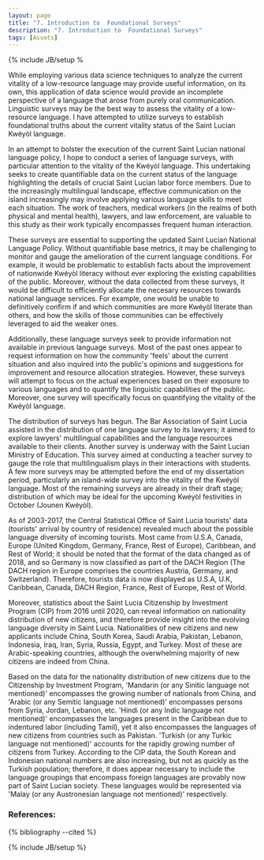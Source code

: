 ```yaml
---
layout: page
title: "7. Introduction to  Foundational Surveys"
description: "7. Introduction to  Foundational Surveys"
tags: [Assets]
---
```

{% include JB/setup %

While employing various data science techniques to analyze the current vitality of a low-resource language may provide useful information, on its own, this application of data science would provide an incomplete perspective of a language that arose from purely oral communication. Linguistic surveys may be the best way to assess the vitality of a low-resource language. I have attempted to utilize surveys to establish foundational truths about the current vitality status of the Saint Lucian Kwéyòl language.  

In an attempt to bolster the execution of the current Saint Lucian national language policy, I hope to conduct a series of language surveys, with particular attention to the vitality of the Kwéyòl language. This undertaking seeks to create quantifiable data on the current status of the language highlighting the details of crucial Saint Lucian labor force members. Due to the increasingly multilingual landscape, effective communication on the island increasingly may involve applying various language skills to meet each situation. The work of teachers, medical workers (in the realms of both physical and mental health), lawyers, and law enforcement, are valuable to this study as their work typically encompasses frequent human interaction.

These surveys are essential to supporting the updated Saint Lucian National Language Policy. Without quantifiable base metrics, it may be challenging to monitor and gauge the amelioration of the current language conditions. For example, it would be problematic to establish facts about the improvement of nationwide Kwéyòl literacy without ever exploring the existing capabilities of the public. Moreover, without the data collected from these surveys, it would be difficult to efficiently allocate the necesary resources towards national language services. For example, one would be unable to definitively confirm if and which communities are more Kwéyòl literate than others, and how the skills of those communities can be effectively leveraged to aid the weaker ones.

Additionally, these language surveys seek to provide information not available in previous language surveys. Most of the past ones appear to request information on how the community 'feels' about the current situation and also inquired into the public's opinions and suggestions for improvement and resource allocation strategies. However, these surveys will attempt to focus on the actual experiences based on their exposure to various languages and to quantify the linguistic capabilities of the public. Moreover, one survey will specifically focus on quantifying the vitality of the Kwéyòl language. 

The distribution of surveys has begun. The Bar Association of Saint Lucia assisted in the distribution of one language survey to its lawyers; it aimed to explore lawyers' multilingual capabilities and the language resources available to their clients. Another survey is underway with the Saint Lucian Ministry of Education. This survey aimed at conducting a teacher survey to gauge the role that multilingualism plays in their interactions with students. A few more surveys may be attempted before the end of my dissertation period, particularly an island-wide survey into the vitality of the Kwéyòl language. Most of the remaining surveys are already in their draft stage; distribution of which may be ideal for the upcoming Kwéyòl festivities in October (Jounen Kwéyòl).



As of 2003-2017, the Central Statistical Office of Saint Lucia tourists' data (tourists' arrival by country of residence) revealed much about the possible language diversity of incoming tourists. Most came from U.S.A, Canada, Europe (United Kingdom, Germany, France, Rest of Europe), Caribbean, and Rest of World; it should be noted that the format of the data changed as of 2018, and so Germany is now classified as part of the DACH Region (The DACH region in Europe comprises the countries Austria, Germany, and Switzerland). Therefore, tourists data is now displayed as U.S.A, U.K, Caribbean, Canada, DACH Region, France, Rest of Europe, Rest of World. 

Moreover, statistics about the Saint Lucia Citizenship by Investment Program (CIP) from 2016 until 2020, can reveal information on nationality distribution of new citizens, and therefore provide insight into the evolving language diversity in Saint Lucia. Nationalities of new citizens and new applicants include China, South Korea, Saudi Arabia, Pakistan, Lebanon, Indonesia, Iraq, Iran,  Syria, Russia, Egypt, and Turkey. Most of these are Arabic-speaking countries, although the overwhelming majority of new citizens are indeed from China.

Based on the data for the nationality distribution of new citizens due to the Citizenship by Investment Program, 'Mandarin (or any Sinitic language not mentioned)' encompasses the growing number of nationals from China, and  'Arabic (or any Semitic language not mentioned)' encompasses persons from Syria, Jordan, Lebanon, etc.  'Hindi (or any Indic language not mentioned)'  encompasses the languages present in the Caribbean due to indentured labor (including Tamil), yet it also encompasses the languages of new citizens from countries such as Pakistan. 'Turkish (or any Turkic language not mentioned)' accounts for the rapidly growing number of citizens from Turkey. According to the CIP data, the South Korean and Indonesian national numbers are also increasing, but not as quickly as the Turkish population; therefore, it does appear necessary to include the language groupings that encompass foreign languages are provably now part of Saint Lucian society. These languages would be represented via 'Malay (or any Austronesian language not mentioned)' respectively.

### References:


{% bibliography --cited %}

{% include JB/setup %}
